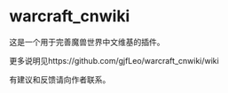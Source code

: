 # warcraft_cnwiki
这是一个用于完善魔兽世界中文维基的插件。

更多说明见https://github.com/gjfLeo/warcraft_cnwiki/wiki

有建议和反馈请向作者联系。
